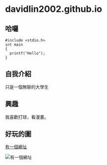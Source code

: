 # davidlin2002.github.io

## 哈囉
```
#include <stdio.h>
int main
{
  printf("Hello");
}
```
## 自我介紹
只是一個無聊的大學生

## 興趣
我喜歡打球，看漫畫。

## 好玩的圖
[有一個網址](davidlin2002.github.io)

![有一個網址](https://dvblobcdnjp.azureedge.net//Content/ueditor/net/upload1/2020-10/b17bd567-69bd-469f-a0f7-9d2c71f0eca9.jpg)
